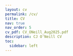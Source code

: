 ```yaml
---
layout: cv
permalink: /cv/
title: CV
nav: true
nav_order: 5
cv_pdf: CV_ONeill_Aug2025.pdf 
description: CJ O'Neill CV
toc:
  sidebar: left
---
```

